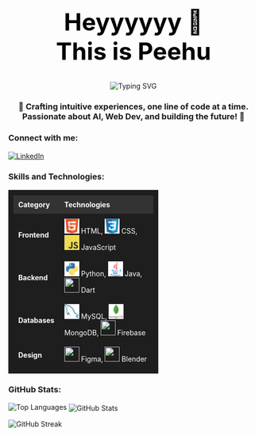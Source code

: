 <h1 align="center" style="color: black; font-size: 3rem; font-weight: bold;">Heyyyyyy 👋<br> This is Peehu</h1>

<p align="center">
  <img src="https://readme-typing-svg.herokuapp.com?font=Fira+Code&weight=600&size=22&pause=1000&color=343434&center=true&vCenter=true&width=440&height=45&lines=Hey%2C+I'm+Peehu!;Full+Stack+Developer;AI+Explorer;Flutter+Fanatic;Lifelong+Learner" alt="Typing SVG">
</p>

<h3 align="center">🚀 Crafting intuitive experiences, one line of code at a time. Passionate about AI, Web Dev, and building the future! 🌟</h3>

<h3 align="left">Connect with me:</h3>
<p align="left">
<a href="https://www.linkedin.com/in/peehu-mishra-a5bb91293/" target="blank"><img align="center" src="https://raw.githubusercontent.com/rahuldkjain/github-profile-readme-generator/master/src/images/icons/Social/linked-in-alt.svg" alt="LinkedIn" height="30" width="40" /></a>
</p>

<h3 align="left">Skills and Technologies:</h3>
<table align="center" style="width:60%; border-collapse: collapse; text-align: left; background-color: #1e1e1e; color: white; padding: 10px;">
  <tr style="background-color: #333;">
    <th style="padding: 10px;">Category</th>
    <th style="padding: 10px;">Technologies</th>
  </tr>
  <tr>
    <td style="padding: 10px;"><strong>Frontend</strong></td>
    <td style="padding: 10px;"><img src="https://raw.githubusercontent.com/devicons/devicon/master/icons/html5/html5-original.svg" width="30" height="30" /> HTML, <img src="https://raw.githubusercontent.com/devicons/devicon/master/icons/css3/css3-original.svg" width="30" height="30" /> CSS, <img src="https://raw.githubusercontent.com/devicons/devicon/master/icons/javascript/javascript-original.svg" width="30" height="30" /> JavaScript</td>
  </tr>
  <tr>
    <td style="padding: 10px;"><strong>Backend</strong></td>
    <td style="padding: 10px;"><img src="https://raw.githubusercontent.com/devicons/devicon/master/icons/python/python-original.svg" width="30" height="30" /> Python, <img src="https://raw.githubusercontent.com/devicons/devicon/master/icons/java/java-original.svg" width="30" height="30" /> Java, <img src="https://www.vectorlogo.zone/logos/dartlang/dartlang-icon.svg" width="30" height="30" /> Dart</td>
  </tr>
  <tr>
    <td style="padding: 10px;"><strong>Databases</strong></td>
    <td style="padding: 10px;"><img src="https://raw.githubusercontent.com/devicons/devicon/master/icons/mysql/mysql-original.svg" width="30" height="30" /> MySQL, <img src="https://raw.githubusercontent.com/devicons/devicon/master/icons/mongodb/mongodb-original-wordmark.svg" width="30" height="30" /> MongoDB, <img src="https://www.vectorlogo.zone/logos/firebase/firebase-icon.svg" width="30" height="30" /> Firebase</td>
  </tr>
  <tr>
    <td style="padding: 10px;"><strong>Design</strong></td>
    <td style="padding: 10px;"><img src="https://www.vectorlogo.zone/logos/figma/figma-icon.svg" width="30" height="30" /> Figma, <img src="https://download.blender.org/branding/community/blender_community_badge_white.svg" width="30" height="30" /> Blender</td>
  </tr>
</table>

<h3 align="left">GitHub Stats:</h3>
<p><img align="left" src="https://github-readme-stats.vercel.app/api/top-langs?username=peehu1308&show_icons=true&locale=en&layout=compact&theme=dark" alt="Top Languages" /></p>
<p>&nbsp;<img align="center" src="https://github-readme-stats.vercel.app/api?username=peehu1308&show_icons=true&locale=en&theme=dark" alt="GitHub Stats" /></p>
<p><img align="center" src="https://github-readme-streak-stats.herokuapp.com/?user=peehu1308&theme=dark" alt="GitHub Streak" /></p>




